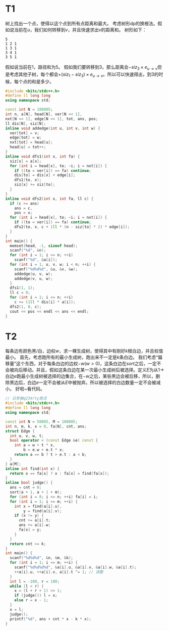 # T1

树上找出一个点，使得以这个点到所有点距离和最大。
考虑树形dp的换根法。假如说当前在$u$，我们如何转移到$v$，并且快速求出$v$的距离和。
树形如下：
```
5
1 2 1
1 3 1
3 4 1
3 5 1
```
假如说当前在$1$，路径和为$5$。
假如我们要转移到$3$，那么距离会$- siz_3 \times e_{u \rightarrow v}$但是考虑其他子树，每个都会$+ (siz_1 - siz_3) \times e_{u \rightarrow v}$。所以可以快速得出，到$3$的时候，每个点的和是多少。

```cpp
#include <bits/stdc++.h>
#define ll long long
using namespace std;

const int N = 100005;
int n, a[N], head[N], ver[N << 1],  
nxt[N << 1], edge[N << 1], tot, ans, pos;
ll dis[N], siz[N];
inline void addedge(int u, int v, int w) {
  ver[tot] = v;
  edge[tot] = w;
  nxt[tot] = head[u];
  head[u] = tot++;
}
inline void dfs1(int x, int fa) {
  siz[x] = a[x];
  for (int i = head[x], to; ~i; i = nxt[i]) {
    if ((to = ver[i]) == fa) continue;
    dis[to] = dis[x] + edge[i];
    dfs1(to, x);
    siz[x] += siz[to];
  }
}
inline void dfs2(int x, int fa, ll c) {
  if (c >= ans) 
    ans = c,
    pos = x;
  for (int i = head[x], to; ~i; i = nxt[i]) {
    if ((to = ver[i]) == fa) continue;
    dfs2(to, x, c + 1ll * (n - siz[to] * 2) * edge[i]);
  }
}
int main() {
  memset(head, -1, sizeof head);
  scanf("%d", &n);
  for (int i = 1; i <= n; ++i)
    scanf("%d", &a[i]);
  for (int i = 1, u, v, w; i < n; ++i) {
    scanf("%d%d%d", &u, &v, &w);
    addedge(u, v, w);
    addedge(v, u, w);
  }
  dfs1(1, 1);
  ll c = 0;
  for (int i = 1; i <= n; ++i)
    c += (1ll * dis[i] * a[i]);
  dfs2(1, 0, c);
  cout << pos << endl << ans << endl;
}
```

# T2

每条边有颜色黑/白，边权$w$，求一棵生成树，使得其中有刚好$k$根白边，并且权值最小。
首先，考虑跑所有的最小生成树，跑出来不一定是$k$条白边。
我们考虑“偏移量”这个东西，对于每条白边的边权$- w(w > 0)$，这条白边在$sort$之后，一定不会被向后移动。并且，假如这条白边在某一次最小生成树后被选择。定义$E$为从$1 \rightarrow$白边$e$跑最小生成树被选择的边集合，在$-w$之后，某些黑边会被后移，所以，删除黑边后，白边$e$一定不会被从$E$中被抛弃。所以被选择的白边数量一定不会被减小。
好啦~看代码。

```cpp
// 日常被q234rty救活
#include <bits/stdc++.h>
#define ll long long
using namespace std;

const int N = 50005, M = 100005;
int n, m, k, x = 0, fa[N], cnt, ans;
struct Edge {
  int u, v, w, t;
  bool operator < (const Edge &e) const {
    int a = w + t * x,
        b = e.w + e.t * x;
    return a == b ? t > e.t : a < b;
  }
} a[M];
inline int find(int x) {
  return x == fa[x] ? x : fa[x] = find(fa[x]);
}
inline bool judge() {
  ans = cnt = 0;
  sort(a + 1, a + 1 + m);
  for (int i = 0; i <= n; ++i) fa[i] = i;
  for (int i = 1; i <= m; ++i) {
    int x = find(a[i].u),
        y = find(a[i].v);
    if (x != y) {
      cnt += a[i].t;
      ans += a[i].w;
      fa[x] = y;
    }
  }
  return cnt >= k;
}
int main() {
  scanf("%d%d%d", &n, &m, &k);
  for (int i = 1; i <= m; ++i) {
    scanf("%d%d%d%d", &a[i].u, &a[i].v, &a[i].w, &a[i].t);
    ++a[i].u, ++a[i].v, a[i].t ^= 1; // 调整
  }
  int l = -100, r = 100;
  while (l < r) {
    x = (l + r + 1) >> 1;
    if (judge()) l = x;
    else r = x - 1;
  }
  x = l;
  judge();
  printf("%d", ans + cnt * x - k * x);
}
```